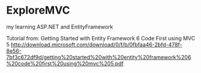 # ExploreMVC
my learning ASP.NET and EntityFramework

Tutorial from:
  Getting Started with Entity Framework 6 Code First using MVC 5
  http://download.microsoft.com/download/0/f/b/0fbfaa46-2bfd-478f-8e56-7bf3c672df9d/getting%20started%20with%20entity%20framework%206%20code%20first%20using%20mvc%205.pdf
